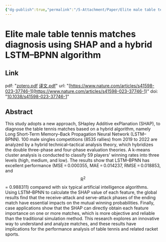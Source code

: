 ```yaml
---
{"dg-publish":true,"permalink":"/5-Attachment/Paper/Elite male table tennis matches diagnosis using SHAP and a hybrid LSTM–BPNN algorithm/"}
---
```


# Elite male table tennis matches diagnosis using SHAP and a hybrid LSTM–BPNN algorithm
## Link
pdf: "[zotero.pdf](zotero://open-pdf/library/items/AET4BESU) [译文.pdf](zotero://open-pdf/library/items/PLHXFAP8)"
url: "[https://www.nature.com/articles/s41598-023-37746-1](https://www.nature.com/articles/s41598-023-37746-1)"
doi: "[10.1038/s41598-023-37746-1](https://doi.org/10.1038/s41598-023-37746-1)"
## Abstract
This study adopts a new approach, SHapley Additive exPlanation (SHAP), to diagnose the table tennis matches based on a hybrid algorithm, namely Long Short-Term Memory–Back Propagation Neural Network (LSTM–BPNN). 100 male singles competitions (8535 rallies) from 2019 to 2022 are analyzed by a hybrid technical–tactical analysis theory, which hybridizes the double three-phase and four-phase evaluation theories. A k-means cluster analysis is conducted to classify 59 players’ winning rates into three levels (high, medium, and low). The results show that LSTM–BPNN has excellent performance (MSE = 0.000355, MAE = 0.014237, RMSE = 0.018853, and $${\mathrm{R}}^{2}$$= 0.988311) compared with six typical artificial intelligence algorithms. Using LSTM–BPNN to calculate the SHAP value of each feature, the global results find that the receive-attack and serve-attack phases of the ending match have essential impacts on the mutual winning probabilities. Finally, case applications show that the SHAP can directly obtain each feature importance on one or more matches, which is more objective and reliable than the traditional simulation method. This research explores an innovative way to understand and analyze matches, and these results have implications for the performance analysis of table tennis and related racket sports.